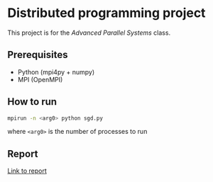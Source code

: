 # Distributed programming project

This project is for the *Advanced Parallel Systems* class.

## Prerequisites

- Python (mpi4py + numpy)
- MPI (OpenMPI)

## How to run

```bash
mpirun -n <arg0> python sgd.py
```

where `<arg0>` is the number of processes to run

## Report

[Link to report](docs/report.md)
